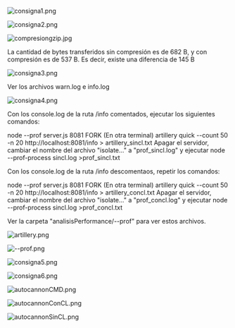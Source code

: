 ![consigna1.png](https://github.com/florrizzo/curso-back-end-2.0/blob/master/Desafio14_LoggersGzipYAnalisisDePerformance/imagenesReadme/consigna1.png)

![consigna2.png](https://github.com/florrizzo/curso-back-end-2.0/blob/master/Desafio14_LoggersGzipYAnalisisDePerformance/imagenesReadme/consigna2.png)

![compresiongzip.jpg](https://github.com/florrizzo/curso-back-end-2.0/blob/master/Desafio14_LoggersGzipYAnalisisDePerformance/imagenesReadme/compresiongzip.jpg)

La cantidad de bytes transferidos sin compresión es de 682 B, y con compresión es de 537 B. Es decir, existe una diferencia de 145 B

![consigna3.png](https://github.com/florrizzo/curso-back-end-2.0/blob/master/Desafio14_LoggersGzipYAnalisisDePerformance/imagenesReadme/consigna3.png)

Ver los archivos warn.log e info.log

![consigna4.png](https://github.com/florrizzo/curso-back-end-2.0/blob/master/Desafio14_LoggersGzipYAnalisisDePerformance/imagenesReadme/consigna4.png)

Con los console.log de la ruta /info comentados, ejecutar los siguientes comandos:

node --prof server.js 8081 FORK
(En otra terminal)
artillery quick --count 50 -n 20 http://localhost:8081/info > artillery_sincl.txt
Apagar el servidor, cambiar el nombre del archivo "isolate..." a "prof_sincl.log" y ejecutar
node --prof-process sincl.log >prof_sincl.txt 

Con los console.log de la ruta /info descomentaos, repetir los comandos:

node --prof server.js 8081 FORK
(En otra terminal)
artillery quick --count 50 -n 20 http://localhost:8081/info > artillery_concl.txt
Apagar el servidor, cambiar el nombre del archivo "isolate..." a "prof_concl.log" y ejecutar
node --prof-process sincl.log >prof_concl.txt 

Ver la carpeta "analisisPerformance/--prof" para ver estos archivos.

![artillery.png](https://github.com/florrizzo/curso-back-end-2.0/blob/master/Desafio14_LoggersGzipYAnalisisDePerformance/imagenesReadme/artillery.png)


![--prof.png](https://github.com/florrizzo/curso-back-end-2.0/blob/master/Desafio14_LoggersGzipYAnalisisDePerformance/imagenesReadme/--prof.png)


![consigna5.png](https://github.com/florrizzo/curso-back-end-2.0/blob/master/Desafio14_LoggersGzipYAnalisisDePerformance/imagenesReadme/consigna5.png)


![consigna6.png](https://github.com/florrizzo/curso-back-end-2.0/blob/master/Desafio14_LoggersGzipYAnalisisDePerformance/imagenesReadme/consigna6.png)

![autocannonCMD.png](https://github.com/florrizzo/curso-back-end-2.0/blob/master/Desafio14_LoggersGzipYAnalisisDePerformance/imagenesReadme/autocannonCMD.png)

![autocannonConCL.png](https://github.com/florrizzo/curso-back-end-2.0/blob/master/Desafio14_LoggersGzipYAnalisisDePerformance/imagenesReadme/autocannonCMD.png)

![autocannonSinCL.png](https://github.com/florrizzo/curso-back-end-2.0/blob/master/Desafio14_LoggersGzipYAnalisisDePerformance/imagenesReadme/autocannonCMD.png)
